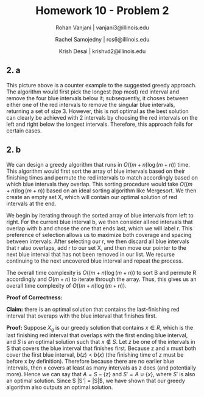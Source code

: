 <h1 style="text-align: center;">Homework 10 - Problem 2</h1>
<p style="text-align: center;">Rohan Vanjani | vanjani3@illinois.edu</p>
<p style="text-align: center;">Rachel Samojedny | rcs6@illinois.edu</p>
<p style="text-align: center;"> Krish Desai | krishvd2@illinois.edu</p>

## 2. a

This picture above is a counter example to the suggested greedy approach. The algorithm would first pick the longest (top most) red interval and remove the four blue intervals below it; subsequently, it choses between either one of the red intervals to remove the singular blue intervals, returning a set of size 3. However, this is not optimal as the best solution can clearly be achieved with 2 intervals by choosing the red intervals on the left and right below the longest intervals. Therefore, this approach fails for certain cases.

## 2. b

We can design a greedy algorithm that runs in $O((m + n) \log(m + n))$ time. This algorithm would first sort the array of blue intervals based on their finishing times and permute the red intervals to match accordingly based on which blue intervals they overlap. This sorting procedure would take $O((m + n) \log(m + n))$ based on an ideal sorting algorithm like Mergesort. We then create an empty set X, which will contain our optimal solution of red intervals at the end.

We begin by iterating through the sorted array of blue intervals from left to right. For the current blue interval b, we then consider all red intervals that overlap with b and chose the one that ends last, which we will label r. This preference of selection allows us to maximize both coverage and spacing between intervals. After selecting our r, we then discard all blue intervals that r also overlaps, add r to our set X, and then move our pointer to the next blue interval that has not been removed in our list. We recurse continuing to the next uncovered blue interval and repeat the process.

The overall time complexity is $O((m + n) \log(m + n))$ to sort B and permute R accordingly and $O(m + n)$ to iterate through the array. Thus, this gives us an overall time complexity of $O((m + n) \log(m+ n))$.

**Proof of Correctness:**

**Claim:** there is an optimal solution that contains the last-finishing red interval that overaps with the blue interval that finishes first.

**Proof:** Suppose $X_g$ is our greedy solution that contains $x \in R$, which is the last finishing red interval that overlaps with the first ending blue interval, and $S$ is an optimal solution such that $x \notin S$. Let $z$ be one of the intervals in S that covers the blue interval that finishes first. Because z and x must both cover the first blue interval, $b(z) < b(x)$ (the finishing time of z must be before x by definition). Therefore because there are no earlier blue intervals, then x covers at least as many intervals as z does (and potentially more). Hence we can say that $A = S - \{z\}$ and $S' = A \ \cup \ \{x\}$, where $S'$ is also an optimal solution. Since $ |S'| = |S|$, we have shown that our greedy algorithm also outputs an optimal solution.
